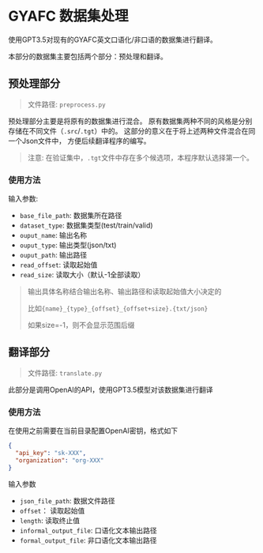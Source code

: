 # GYAFC 数据集处理
使用GPT3.5对现有的GYAFC英文口语化/非口语的数据集进行翻译。

本部分的数据集主要包括两个部分：预处理和翻译。

## 预处理部分
> 文件路径: `preprocess.py`

预处理部分主要是将原有的数据集进行混合。
原有数据集两种不同的风格是分别存储在不同文件（`.src`/`.tgt`）中的。
这部分的意义在于将上述两种文件混合在同一个Json文件中，
方便后续翻译程序的编写。
> 注意: 在验证集中，`.tgt`文件中存在多个候选项，本程序默认选择第一个。

### 使用方法
输入参数:
* `base_file_path`: 数据集所在路径
* `dataset_type`: 数据集类型(test/train/valid)
* `ouput_name`: 输出名称
* `ouput_type`: 输出类型(json/txt)
* `ouput_path`: 输出路径
* `read_offset`: 读取起始值
* `read_size`: 读取大小（默认-1全部读取）

> 输出具体名称结合输出名称、输出路径和读取起始值大小决定的
> 
> 比如`{name}_{type}_{offset}_{offset+size}.{txt/json}`
> 
> 如果size=-1，则不会显示范围后缀

## 翻译部分
> 文件路径: `translate.py`

此部分是调用OpenAI的API，使用GPT3.5模型对该数据集进行翻译
### 使用方法
在使用之前需要在当前目录配置OpenAI密钥，格式如下
```json
{
  "api_key": "sk-XXX",
  "organization": "org-XXX"
}
```

输入参数
* `json_file_path`: 数据文件路径
* `offset`： 读取起始值
* `length`: 读取终止值
* `informal_output_file`: 口语化文本输出路径
* `formal_output_file`: 非口语化文本输出路径